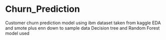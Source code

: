 # Churn_Prediction
Customer churn prediction model using ibm dataset taken from kaggle
EDA and smote plus enn down to sample data
Decision tree and Random Forest model used 
 
